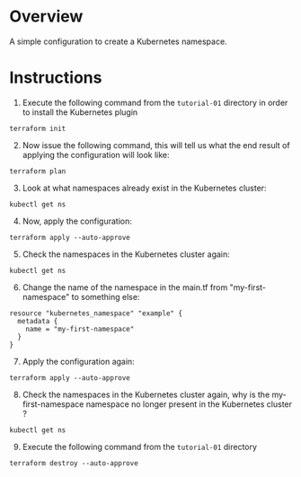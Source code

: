 # Overview

A simple configuration to create a Kubernetes namespace.

# Instructions

1. Execute the following command from the `tutorial-01` directory in order to install the Kubernetes plugin
```
terraform init
```

2. Now issue the following command, this will tell us what the end result of applying the configuration will look like:
```
terraform plan 
```

3. Look at what namespaces already exist in the Kubernetes cluster:
```
kubectl get ns 
```

4. Now, apply the configuration:
```
terraform apply --auto-approve 
```

5. Check the namespaces in the Kubernetes cluster again:
```
kubectl get ns 
```

6. Change the name of the namespace in the main.tf from "my-first-namespace" to something else:
```
resource "kubernetes_namespace" "example" {
  metadata {
    name = "my-first-namespace"
  }
}
```

7. Apply the configuration again:
```
terraform apply --auto-approve 
```

8. Check the namespaces in the Kubernetes cluster again, why is the my-first-namespace namespace no longer present in the Kubernetes cluster ?
```
kubectl get ns 
```

9. Execute the following command from the `tutorial-01` directory
```
terraform destroy --auto-approve 
```
